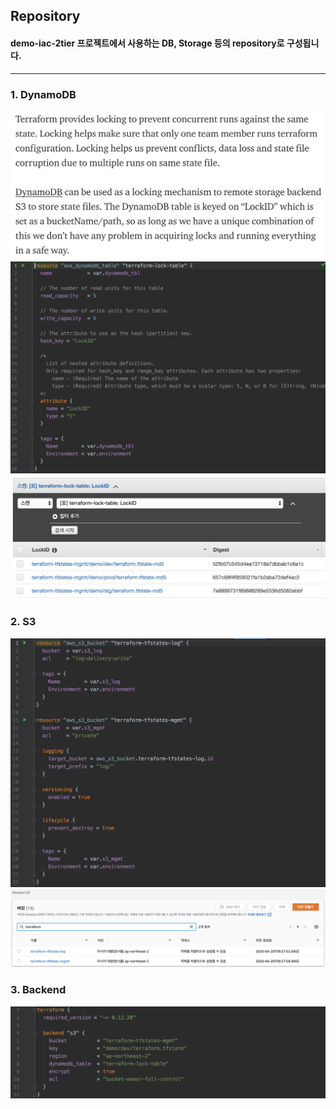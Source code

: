 ## **Repository**  
#### demo-iac-2tier 프로젝트에서 사용하는 DB, Storage 등의 repository로 구성됩니다.
---
### 1. DynamoDB
![Screenshot](../img/dynamodb.png)  
![Screenshot](../img/db.png)
![Screenshot](../img/dynamodb_attr.png)
>
### 2. S3
![Screenshot](../img/storage.png)
![Screenshot](../img/storage_s3.png)
>
### 3. Backend
![Screenshot](../img/backend.png)